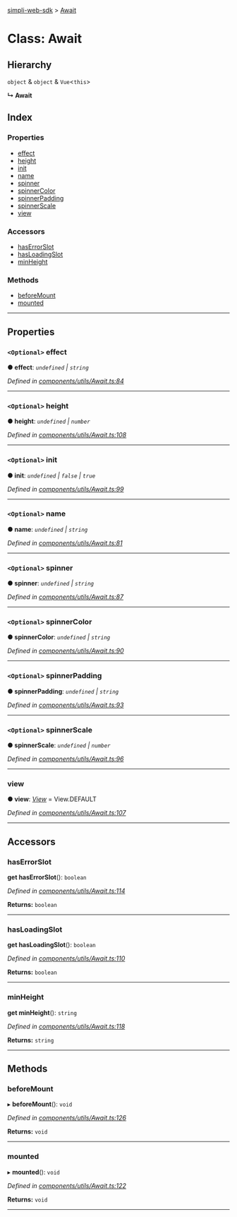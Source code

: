 [simpli-web-sdk](../README.md) > [Await](../classes/await.md)

# Class: Await

## Hierarchy

 `object` & `object` & `Vue`<`this`>

**↳ Await**

## Index

### Properties

* [effect](await.md#effect)
* [height](await.md#height)
* [init](await.md#init)
* [name](await.md#name)
* [spinner](await.md#spinner)
* [spinnerColor](await.md#spinnercolor)
* [spinnerPadding](await.md#spinnerpadding)
* [spinnerScale](await.md#spinnerscale)
* [view](await.md#view)

### Accessors

* [hasErrorSlot](await.md#haserrorslot)
* [hasLoadingSlot](await.md#hasloadingslot)
* [minHeight](await.md#minheight)

### Methods

* [beforeMount](await.md#beforemount)
* [mounted](await.md#mounted)

---

## Properties

<a id="effect"></a>

### `<Optional>` effect

**● effect**: *`undefined` \| `string`*

*Defined in [components/utils/Await.ts:84](https://github.com/simplitech/simpli-web-sdk/blob/a829314/src/components/utils/Await.ts#L84)*

___
<a id="height"></a>

### `<Optional>` height

**● height**: *`undefined` \| `number`*

*Defined in [components/utils/Await.ts:108](https://github.com/simplitech/simpli-web-sdk/blob/a829314/src/components/utils/Await.ts#L108)*

___
<a id="init"></a>

### `<Optional>` init

**● init**: *`undefined` \| `false` \| `true`*

*Defined in [components/utils/Await.ts:99](https://github.com/simplitech/simpli-web-sdk/blob/a829314/src/components/utils/Await.ts#L99)*

___
<a id="name"></a>

### `<Optional>` name

**● name**: *`undefined` \| `string`*

*Defined in [components/utils/Await.ts:81](https://github.com/simplitech/simpli-web-sdk/blob/a829314/src/components/utils/Await.ts#L81)*

___
<a id="spinner"></a>

### `<Optional>` spinner

**● spinner**: *`undefined` \| `string`*

*Defined in [components/utils/Await.ts:87](https://github.com/simplitech/simpli-web-sdk/blob/a829314/src/components/utils/Await.ts#L87)*

___
<a id="spinnercolor"></a>

### `<Optional>` spinnerColor

**● spinnerColor**: *`undefined` \| `string`*

*Defined in [components/utils/Await.ts:90](https://github.com/simplitech/simpli-web-sdk/blob/a829314/src/components/utils/Await.ts#L90)*

___
<a id="spinnerpadding"></a>

### `<Optional>` spinnerPadding

**● spinnerPadding**: *`undefined` \| `string`*

*Defined in [components/utils/Await.ts:93](https://github.com/simplitech/simpli-web-sdk/blob/a829314/src/components/utils/Await.ts#L93)*

___
<a id="spinnerscale"></a>

### `<Optional>` spinnerScale

**● spinnerScale**: *`undefined` \| `number`*

*Defined in [components/utils/Await.ts:96](https://github.com/simplitech/simpli-web-sdk/blob/a829314/src/components/utils/Await.ts#L96)*

___
<a id="view"></a>

###  view

**● view**: *[View](../enums/view.md)* =  View.DEFAULT

*Defined in [components/utils/Await.ts:107](https://github.com/simplitech/simpli-web-sdk/blob/a829314/src/components/utils/Await.ts#L107)*

___

## Accessors

<a id="haserrorslot"></a>

###  hasErrorSlot

**get hasErrorSlot**(): `boolean`

*Defined in [components/utils/Await.ts:114](https://github.com/simplitech/simpli-web-sdk/blob/a829314/src/components/utils/Await.ts#L114)*

**Returns:** `boolean`

___
<a id="hasloadingslot"></a>

###  hasLoadingSlot

**get hasLoadingSlot**(): `boolean`

*Defined in [components/utils/Await.ts:110](https://github.com/simplitech/simpli-web-sdk/blob/a829314/src/components/utils/Await.ts#L110)*

**Returns:** `boolean`

___
<a id="minheight"></a>

###  minHeight

**get minHeight**(): `string`

*Defined in [components/utils/Await.ts:118](https://github.com/simplitech/simpli-web-sdk/blob/a829314/src/components/utils/Await.ts#L118)*

**Returns:** `string`

___

## Methods

<a id="beforemount"></a>

###  beforeMount

▸ **beforeMount**(): `void`

*Defined in [components/utils/Await.ts:126](https://github.com/simplitech/simpli-web-sdk/blob/a829314/src/components/utils/Await.ts#L126)*

**Returns:** `void`

___
<a id="mounted"></a>

###  mounted

▸ **mounted**(): `void`

*Defined in [components/utils/Await.ts:122](https://github.com/simplitech/simpli-web-sdk/blob/a829314/src/components/utils/Await.ts#L122)*

**Returns:** `void`

___

